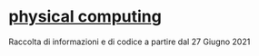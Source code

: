 # [physical computing](https://en.wikipedia.org/wiki/Physical_computing)

Raccolta di informazioni e di codice a partire dal 27 Giugno 2021

